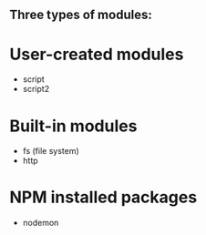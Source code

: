 ## Three types of modules:

# User-created modules
- script
- script2
# Built-in modules
- fs (file system)
- http
# NPM installed packages
- nodemon